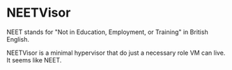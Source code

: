 # NEETVisor

NEET stands for "Not in Education, Employment, or Training" in British English.

NEETVisor is a minimal hypervisor that do just a necessary role VM can live. It seems like NEET.
